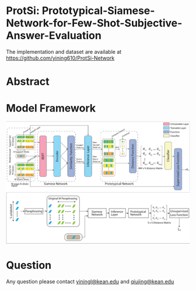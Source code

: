 # ProtSi: Prototypical-Siamese-Network-for-Few-Shot-Subjective-Answer-Evaluation

The implementation and dataset are available at https://github.com/yining610/ProtSi-Network

# Abstract

# Model Framework
![label](/label.png "The model structure of supervised part of ProtSiNet")
![unlabel](/unlabel.png "The model structure of unsupervised part of ProtSiNet")

# Question
Any question please contact yiningl@kean.edu and qiujing@kean.edu


